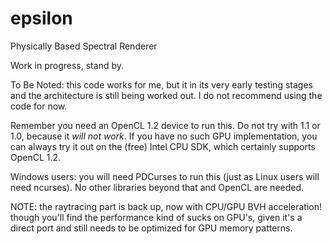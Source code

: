 epsilon
=======

Physically Based Spectral Renderer

Work in progress, stand by.

To Be Noted: this code works for me, but it in its very early testing stages and the architecture is still being worked out. I do not recommend using the code for now.

Remember you need an OpenCL 1.2 device to run this. Do not try with 1.1 or 1.0, because it _will not work_. If you have no such GPU implementation, you can always try it out on the (free) Intel CPU SDK, which certainly supports OpenCL 1.2.

Windows users: you will need PDCurses to run this (just as Linux users will need ncurses). No other libraries beyond that and OpenCL are needed.

NOTE: the raytracing part is back up, now with CPU/GPU BVH acceleration! though you'll find the performance kind of sucks on GPU's, given it's a direct port and still needs to be optimized for GPU memory patterns.

